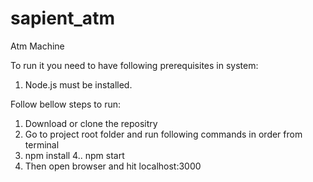 # sapient_atm
Atm Machine


To run it you need to have following prerequisites in system:
1. Node.js must be installed.

Follow bellow steps to run:
1. Download or clone the repositry
2. Go to project root folder and run following commands in order from terminal
3. npm install
4.. npm start
5. Then open browser and hit localhost:3000
	 		
